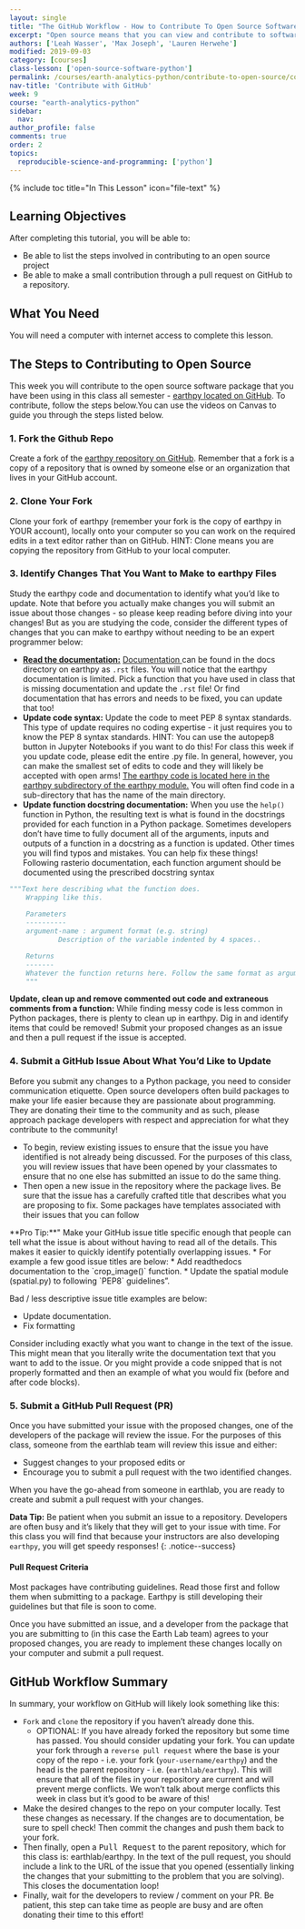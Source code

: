 ```yaml
---
layout: single
title: "The GitHub Workflow - How to Contribute To Open Source Software"
excerpt: "Open source means that you can view and contribute to software code like packages you use in Python. Learn about the ways that you can contribute without being an expert progammer."
authors: ['Leah Wasser', 'Max Joseph', 'Lauren Herwehe']
modified: 2019-09-03
category: [courses]
class-lesson: ['open-source-software-python']
permalink: /courses/earth-analytics-python/contribute-to-open-source/contribute-to-open-source-on-github/
nav-title: 'Contribute with GitHub'
week: 9
course: "earth-analytics-python"
sidebar:
  nav:
author_profile: false
comments: true
order: 2
topics:
  reproducible-science-and-programming: ['python']
---
```


{% include toc title="In This Lesson" icon="file-text" %}

<div class='notice--success' markdown="1">

## <i class="fa fa-graduation-cap" aria-hidden="true"></i> Learning Objectives

After completing this tutorial, you will be able to:

* Be able to list the steps involved in contributing to an open source project
* Be able to make a small contribution through a pull request on GitHub to a repository.

## <i class="fa fa-check-square-o fa-2" aria-hidden="true"></i> What You Need

You will need a computer with internet access to complete this lesson.
</div>

## The Steps to Contributing to Open Source


This week you will contribute to the open source software package that you have been using in this class all semester - <a href="https://www.github.com/earthlab/earthpy" target="_blank">earthpy located on GitHub</a>. To contribute, follow the steps below.You can use the videos on Canvas to guide you through the steps listed below. 

### 1. Fork the Github Repo
Create a fork of the <a href="http://www.github.com/earthlab/earthpy" target="_blank">earthpy repository on GitHub</a>. Remember that a fork is a copy of a repository that is owned by someone else or an organization that lives in your GitHub account.

### 2. Clone Your Fork

Clone your fork of earthpy (remember your fork is the copy of earthpy in YOUR account), locally onto your computer so you can work on the required edits in a text editor rather than on GitHub. HINT: Clone means you are copying the repository from GitHub to your local computer.

### 3. Identify Changes That You Want to Make to earthpy Files

Study the earthpy code and documentation to identify what you’d like to update. Note that before you actually make changes you will submit an issue about those changes - so please keep reading before diving into your changes! But as you are studying the code, consider the different types of changes that you can make to earthpy without needing to be an expert programmer below:


* <a href="https://github.com/earthlab/earthpy/tree/master/docs" target="_blank">**Read the documentation:**</a> <a href="https://earthpy.readthedocs.io/" target="_blank">Documentation </a> can be found in the docs directory on earthpy as `.rst` files. You will notice that the earthpy documentation is limited. Pick a function that you have used in class that is missing documentation and update the `.rst` file! Or find documentation that has errors and needs to be fixed, you can update that too!
* **Update code syntax:**  Update the code to meet PEP 8 syntax standards. This type of update requires no coding expertise - it just requires you to know the PEP 8 syntax standards. HINT: You can use the autopep8 button in Jupyter Notebooks if you want to do this! For class this week if you update code, please edit the entire .py file. In general, however, you can make the smallest set of edits to code and they will likely be accepted with open arms! <a href="https://github.com/earthlab/earthpy/tree/master/earthpy" target="_blank">The earthpy code is located here in the earthpy subdirectory of the earthpy module.</a> You will often find code in a sub-directory that has the name of the main directory. 
* **Update function docstring documentation:** When you use the `help()` function in Python, the resulting text is what is found in the docstrings provided for each function in a Python package. Sometimes developers don’t have time to fully document all of the arguments, inputs and outputs of a function in a docstring as a function is updated. Other times you will find typos and mistakes. You can help fix these things!  
Following rasterio documentation, each function argument should be documented using the prescribed docstring syntax

```python
"""Text here describing what the function does.
    Wrapping like this.
    
    Parameters
    ----------
    argument-name : argument format (e.g. string) 
            Description of the variable indented by 4 spaces..

    Returns
    -------
    Whatever the function returns here. Follow the same format as arguments above.
    """
```
**Update, clean up and remove commented out code and extraneous comments from a function:** While finding messy code is less common in Python packages, there is plenty to clean up in earthpy. Dig in and identify items that could be removed! Submit your proposed changes as an issue and then a pull request if the issue is accepted. 


### 4. Submit a GitHub Issue About What You’d Like to Update

Before you submit any changes to a Python package, you need to consider communication etiquette. Open source developers often build packages to make your life easier because they are passionate about programming. They are donating their time to the community and as such, please approach package developers with respect and appreciation for what they contribute to the community! 

* To begin, review existing issues to ensure that the issue you have identified is not already being discussed. For the purposes of this class, you will review issues that have been opened by your classmates to ensure that no one else has submitted an issue to do the same thing. 
* Then open a new issue in the repository where the package lives. Be sure that the issue has a carefully crafted title that describes what you are proposing to fix. Some packages have templates associated with their issues that you can follow


<div class="notice--success" markdown="1">
<i class="fa fa-star"></i> **Pro Tip:**"
Make your GitHub issue title specific enough that people can tell what the issue is about without having to read all of the details. This makes it easier to quickly identify potentially overlapping issues. 
* For example a few good issue titles are below:
* Add readthedocs documentation to the `crop_image()` function.
* Update the spatial module (spatial.py) to following `PEP8` guidelines”. 

Bad / less descriptive issue title examples are below:
* Update documentation.
* Fix formatting
</div>
    

Consider including exactly what you want to change in the text of the issue. This might mean that you literally write the documentation text that you want to add to the issue. Or you might provide a code snipped that is not properly formatted and then an example of what you would fix (before and after code blocks). 

### 5. Submit a GitHub Pull Request (PR)

Once you have submitted your issue with the proposed changes, one of the developers of the package will review the issue. For the purposes of this class, someone from the earthlab team will review this issue and either:

* Suggest changes to your proposed edits or
* Encourage you to submit a pull request with the two identified changes.

When you have the go-ahead from someone in earthlab, you are ready to create and submit a pull request with your changes.

<i class="fa fa-star"></i> **Data Tip:** Be patient when you submit an issue to a repository. Developers are often busy and it’s likely that they will get to your issue with time. For this class you will find that because your instructors are also developing `earthpy`, you will get speedy responses! 
{: .notice--success}


#### Pull Request Criteria
Most packages have contributing guidelines. Read those first and follow them when submitting to a package. Earthpy is still developing their guidelines but that file is soon to come.

Once you have submitted an issue, and a developer from the package that you are submitting to (in this case the Earth Lab team) agrees to your proposed changes, you are ready to implement these changes locally on your computer and submit a pull request. 

## GitHub Workflow Summary

In summary, your workflow on GitHub will likely look something like this:

* `Fork` and `clone` the repository if you haven’t already done this. 
    * OPTIONAL: If you have already forked the repository but some time has passed. You should consider updating your fork. You can update your fork through a `reverse pull request` where the base is your copy of the repo - i.e. your fork (`your-username/earthpy`) and the head is the parent repository - i.e. (`earthlab/earthpy`). This will ensure that all of the files in your repository are current and will prevent merge conflicts. We won’t talk about merge conflicts this week in class but it’s good to be aware of this! 
* Make the desired changes to the repo on your computer locally. Test these changes as necessary. If the changes are to documentation, be sure to spell check! Then commit the changes and push them back to your fork. 
* Then finally, open a <kbd>Pull Request</kbd> to the parent repository, which for this class is:  earthlab/earthpy. In the text of the pull request, you should include a link to the URL of the issue that you opened (essentially linking the changes that your submitting to the problem that you are solving). This closes the documentation loop! 
* Finally, wait for the developers to review / comment on your PR. Be patient, this step can take time as people are busy and are often donating their time to this effort!

